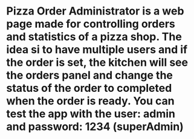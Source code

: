 # Pizza Order Administrator is a web page made for controlling orders and statistics of a pizza shop. The idea si to have multiple users and if the order is set, the kitchen will see the orders panel and change the status of the order to completed when the order is ready. You can test the app with the user: admin and password: 1234 (superAdmin)
